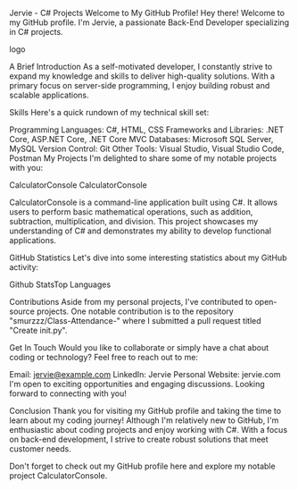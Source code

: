Jervie - C# Projects
Welcome to My GitHub Profile!
Hey there! Welcome to my GitHub profile. I'm Jervie, a passionate Back-End Developer specializing in C# projects.

logo

A Brief Introduction
As a self-motivated developer, I constantly strive to expand my knowledge and skills to deliver high-quality solutions. With a primary focus on server-side programming, I enjoy building robust and scalable applications.

Skills
Here's a quick rundown of my technical skill set:

Programming Languages: C#, HTML, CSS
Frameworks and Libraries: .NET Core, ASP.NET Core, .NET Core MVC
Databases: Microsoft SQL Server, MySQL
Version Control: Git
Other Tools: Visual Studio, Visual Studio Code, Postman
My Projects
I'm delighted to share some of my notable projects with you:

CalculatorConsole
CalculatorConsole

CalculatorConsole is a command-line application built using C#. It allows users to perform basic mathematical operations, such as addition, subtraction, multiplication, and division. This project showcases my understanding of C# and demonstrates my ability to develop functional applications.

GitHub Statistics
Let's dive into some interesting statistics about my GitHub activity:

Github StatsTop Languages

Contributions
Aside from my personal projects, I've contributed to open-source projects. One notable contribution is to the repository "smurzzz/Class-Attendance-" where I submitted a pull request titled "Create init.py".

Get In Touch
Would you like to collaborate or simply have a chat about coding or technology? Feel free to reach out to me:

Email: jervie@example.com
LinkedIn: Jervie
Personal Website: jervie.com
I'm open to exciting opportunities and engaging discussions. Looking forward to connecting with you!

Conclusion
Thank you for visiting my GitHub profile and taking the time to learn about my coding journey! Although I'm relatively new to GitHub, I'm enthusiastic about coding projects and enjoy working with C#. With a focus on back-end development, I strive to create robust solutions that meet customer needs.

Don't forget to check out my GitHub profile here and explore my notable project CalculatorConsole.
